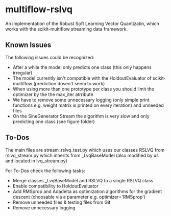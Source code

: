 # multiflow-rslvq
An implementation of the Robust Soft Learning Vector Quantizatin, which works with the scikit-multiflow streaming data framework.

## Known Issues
The following issues could be recognized:

   - After a while the model only predicts one class (this only happens irregular)
   - The model currently isn't compatible with the HoldoutEvaluator of scikit-multiflow (prediction dosen't seem to work)
   - When using more than one prototype per class you should limit the optimizer by the the max_iter atrribute
   - We have to remove some unnecessary logging (only simple print functions e.g. weight matrix is printed on every iteration) and unneeded files
   - On the SineGenerator Stream the algorithm is very slow and only predicting one class (see figure folder)

## To-Dos
The main files are stream_rslvq_test.py which uses our classes RSLVQ from rslvq_stream.py which inherits from _LvqBaseModel (also modified by us and located in lvq_stream.py)

For To-Dos check the following tasks:
   
   - Merge classes _LvqBaseModel and RSLVQ to a single RSLVQ class
   - Enable compatibility to HoldoutEvaluator
   - Add RMSprop and Adadelta as optimization algorithms for the gradient descent (choosable via a parameter e.g. optimizer='RMSprop') 
   - Remove unneeded files & testing files from Git
   - Remove unnecessary logging

